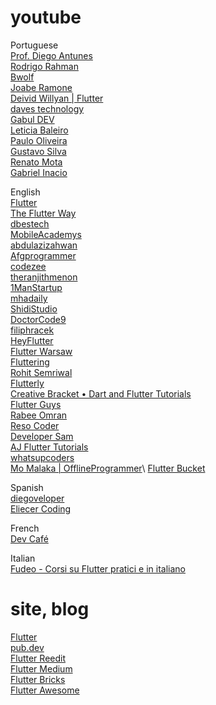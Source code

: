 # youtube

Portuguese\
[Prof. Diego Antunes](https://www.youtube.com/@drantunes)\
[Rodrigo Rahman](https://www.youtube.com/@rodrigorahman)\
[Bwolf](https://www.youtube.com/@BwolfDev)\
[Joabe Ramone](https://www.youtube.com/@JoabeRamone)\
[Deivid Willyan | Flutter](https://www.youtube.com/@FlutterCursos)\
[daves technology](https://www.youtube.com/@davestecnologia)\
[Gabul DEV](https://www.youtube.com/@GabulDEV)\
[Leticia Baleiro](https://www.youtube.com/channel/UChRdRcqQbtdSe6MgAWcnRCQ)\
[Paulo Oliveira](https://www.youtube.com/@pauloCosteira)\
[Gustavo Silva](https://www.youtube.com/@GustavoSilva-zt4xc)\
[Renato Mota](https://www.youtube.com/@RenatoMotaDev)\
[Gabriel Inacio](https://www.youtube.com/@gabrielinacio9900)

English\
[Flutter](https://www.youtube.com/@flutterdev)\
[The Flutter Way](https://www.youtube.com/@TheFlutterWay)\
[dbestech](https://www.youtube.com/@dbestech)\
[MobileAcademys](https://www.youtube.com/@MobileAcademys)\
[abdulazizahwan](https://www.youtube.com/@abdulazizahwan)\
[Afgprogrammer](https://www.youtube.com/@Afgprogrammer)\
[codezee](https://www.youtube.com/@codezee)\
[theranjithmenon](https://www.youtube.com/@theranjithmenon)\
[1ManStartup](https://www.youtube.com/@1ManStartup)\
[mhadaily](https://www.youtube.com/@mhadaily)\
[ShidiStudio](https://www.youtube.com/@ShidiStudio)\
[DoctorCode9](https://www.youtube.com/@DoctorCode9)\
[filiphracek](https://www.youtube.com/@filiphracek)\
[HeyFlutter](https://www.youtube.com/@HeyFlutter)\
[Flutter Warsaw](https://www.youtube.com/@FlutterWarsaw)\
[Fluttering](https://www.youtube.com/@fluttering4032)\
[Rohit Semriwal](https://www.youtube.com/@RohitSemriwal)\
[Flutterly](https://www.youtube.com/@Flutterly)\
[Creative Bracket • Dart and Flutter Tutorials](https://www.youtube.com/@CreativeBracket)\
[Flutter Guys](https://www.youtube.com/@flutterguys)\
[Rabee Omran](https://www.youtube.com/@RabeeOmran)\
[Reso Coder](https://www.youtube.com/@ResoCoder)\
[Developer Sam](https://www.youtube.com/@developersam7921)\
[AJ Flutter Tutorials](https://www.youtube.com/@AJFlutterTutorials)\
[whatsupcoders](https://www.youtube.com/@whatsupcoders)\
[Mo Malaka | OfflineProgrammer](https://www.youtube.com/@_Mo_Malaka_)\
[Flutter Bucket](https://www.youtube.com/@FlutterBucket)

Spanish\
[diegoveloper](https://www.youtube.com/@diegoveloper)\
[Eliecer Coding](https://www.youtube.com/@EliecerCoding)

French\
[Dev Café](https://www.youtube.com/@DevCafe)

Italian\
[Fudeo - Corsi su Flutter pratici e in italiano](https://www.youtube.com/@fudeo)

# site, blog

[Flutter](https://flutter.dev/)\
[pub.dev](https://pub.dev/)\
[Flutter Reedit](https://www.reddit.com/r/FlutterDev/)\
[Flutter Medium](https://medium.com/flutter)\
[Flutter Bricks](https://www.flutterbricks.com/)\
[Flutter Awesome](https://flutterawesome.com/)

